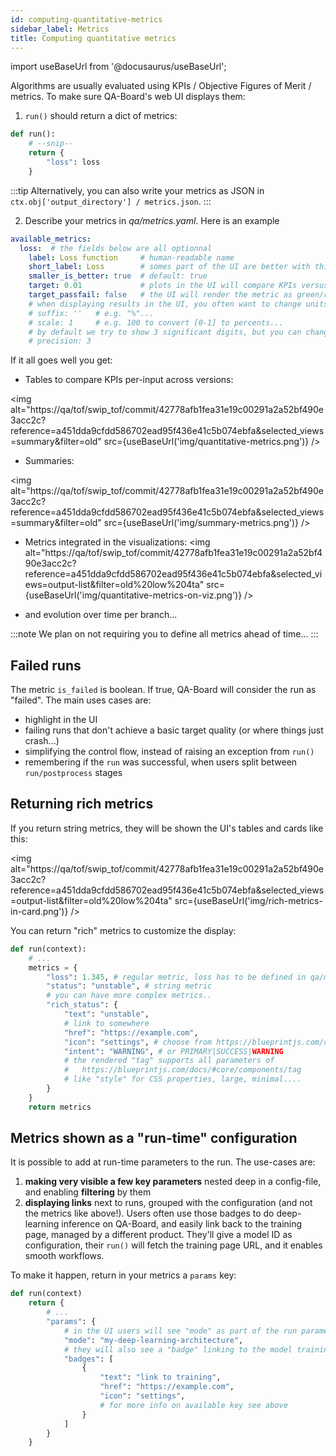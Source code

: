 ```yaml
---
id: computing-quantitative-metrics
sidebar_label: Metrics
title: Computing quantitative metrics
---
```

import useBaseUrl from '@docusaurus/useBaseUrl';

Algorithms are usually evaluated using KPIs / Objective Figures of Merit / metrics. To make sure QA-Board's web UI displays them:

1. `run()` should return a dict of metrics:
```python title="qa/main.py"
def run():
    # --snip--
    return {
        "loss": loss
    }
```

:::tip
Alternatively, you can also write your metrics as JSON in `ctx.obj['output_directory'] / metrics.json`.
:::

2. Describe your metrics in *qa/metrics.yaml*. Here is an example

```yaml title="qa/metrics.yaml (location from qaboard.yaml: outputs.metrics)"
available_metrics:
  loss:  # the fields below are all optionnal
    label: Loss function     # human-readable name
    short_label: Loss        # somes part of the UI are better with thin labels...
    smaller_is_better: true  # default: true
    target: 0.01             # plots in the UI will compare KPIs versus a target if given
    target_passfail: false   # the UI will render the metric as green/red depending on above/below the target
    # when displaying results in the UI, you often want to change units
    # suffix: ''   # e.g. "%"...
    # scale: 1     # e.g. 100 to convert [0-1] to percents...
    # by default we try to show 3 significant digits, but you can change it with
    # precision: 3
```

If it all goes well you get:

- Tables to compare KPIs per-input across versions:

<img alt="https://qa/tof/swip_tof/commit/42778afb1fea31e19c00291a2a52bf490e3acc2c?reference=a451dda9cfdd586702ead95f436e41c5b074ebfa&selected_views=summary&filter=old" src={useBaseUrl('img/quantitative-metrics.png')} />

- Summaries:

<img alt="https://qa/tof/swip_tof/commit/42778afb1fea31e19c00291a2a52bf490e3acc2c?reference=a451dda9cfdd586702ead95f436e41c5b074ebfa&selected_views=summary&filter=old" src={useBaseUrl('img/summary-metrics.png')} />

- Metrics integrated in the visualizations:
<img alt="https://qa/tof/swip_tof/commit/42778afb1fea31e19c00291a2a52bf490e3acc2c?reference=a451dda9cfdd586702ead95f436e41c5b074ebfa&selected_views=output-list&filter=old%20low%204ta" src={useBaseUrl('img/quantitative-metrics-on-viz.png')} />

- and evolution over time per branch...

:::note
We plan on not requiring you to define all metrics ahead of time...
:::

## Failed runs
The metric `is_failed` is boolean. If true, QA-Board will consider the run as "failed".
The main uses cases are:
  * highlight in the UI
  * failing runs that don't achieve a basic target quality (or where things just crash...)
  * simplifying the control flow, instead of raising an exception from `run()`
  * remembering if the `run` was successful, when users split between `run/postprocess` stages

## Returning rich metrics
If you return string metrics, they will be shown the UI's tables and cards like this:

<img alt="https://qa/tof/swip_tof/commit/42778afb1fea31e19c00291a2a52bf490e3acc2c?reference=a451dda9cfdd586702ead95f436e41c5b074ebfa&selected_views=output-list&filter=old%20low%204ta" src={useBaseUrl('img/rich-metrics-in-card.png')} />

You can return "rich" metrics to customize the display:

```python
def run(context):
    # ...
    metrics = {
        "loss": 1.345, # regular metric, loss has to be defined in qa/metrics.yaml
        "status": "unstable", # string metric
        # you can have more complex metrics..
        "rich_status": {
            "text": "unstable",
            # link to somewhere
            "href": "https://example.com",
            "icon": "settings", # choose from https://blueprintjs.com/docs/#icons
            "intent": "WARNING", # or PRIMARY|SUCCESS|WARNING
            # the rendered "tag" supports all parameters of
            #   https://blueprintjs.com/docs/#core/components/tag
            # like "style" for CSS properties, large, minimal....
        } 
    }
    return metrics
```

## Metrics shown as a "run-time" configuration
It is possible to add at run-time parameters to the run. The use-cases are:
1. **making very visible a few key parameters** nested deep in a config-file, and enabling **filtering** by them
2. **displaying links** next to runs, grouped with the configuration (and not the metrics like above!). Users often use those badges to do deep-learning inference on QA-Board, and easily link back to the training page, managed by a different product. They'll give a model ID as configuration, their `run()` will fetch the training page URL, and it enables smooth workflows.

To make it happen, return in your metrics a `params` key:

```python
def run(context)
    return {
        # ...
        "params": {
            # in the UI users will see "mode" as part of the run parameters
            "mode": "my-deep-learning-architecture",
            # they will also see a "badge" linking to the model training page:
            "badges": [
                {
                    "text": "link to training",
                    "href": "https://example.com",
                    "icon": "settings",
                    # for more info on available key see above
                }
            ]
        }
    }
```
